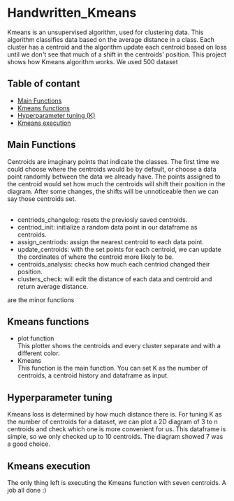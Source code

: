 # Handwritten_Kmeans
Kmeans is an unsupervised algorithm, used for clustering data. This algorithm classifies data based on the average distance in a class.
Each cluster has a centroid and the algorithm update each centroid based on loss until we don't see that much of a shift in the centroids' position.
This project shows how Kmeans algorithm works. We used 500 dataset 


## Table of contant
- [Main Functions](https://github.com/KimiyaVahidMotlagh/Handwritten_Kmeans/blob/main/README.md#Main-Functions) <br/>
- [Kmeans functions](https://github.com/KimiyaVahidMotlagh/Handwritten_Kmeans/blob/main/README.md#kmeans-function) <br/>
- [Hyperparameter tuning (K)](https://github.com/KimiyaVahidMotlagh/Handwritten_Kmeans/blob/main/README.md#set-hyperparameter) <br/>
- [Kmeans execution](https://github.com/KimiyaVahidMotlagh/Handwritten_Kmeans/blob/main/README.md#kmeans-execution) <br/>

## Main Functions
Centroids are imaginary points that indicate the classes. The first time we could choose where the centroids would be by default, or choose a data point randomly between the data we already have. The points assigned to the centroid would set how much the centroids will shift their position in the diagram. After some changes, the shifts will be unnoticeable then we can say those centroids set. <br/> <br/>
- centriods_changelog: resets the previosly saved centroids. <br/>
- centriod_init: initialize a random data point in our dataframe as centroids. <br/>
- assign_centriods: assign the nearest centroid to each data point. <br/>
- update_centroids: with the set points for each centroid, we can update the cordinates of where the centroid more likely to be. <br/>
- centroids_analysis: checks how much each centriod changed their position. <br/>
- clusters_check: will edit the distance of each data and centroid and return average distance. <br/>

are the minor functions 
## Kmeans functions
- plot function <br/>
This plotter shows the centroids and every cluster separate and with a different color. 
- Kmeans <br/>
This function is the main function. You can set K as the number of centroids, a centroid history and dataframe as input.


## Hyperparameter tuning
Kmeans loss is determined by how much distance there is. For tuning K as the number of centroids for a dataset, we can plot a 2D diagram of 3 to n centroids and check which one is more convenient for us. This dataframe is simple, so we only checked up to 10 centroids. The diagram showed 7 was a good choice.

## Kmeans execution
The only thing left is executing the Kmeans function with seven centroids. A job all done :)
